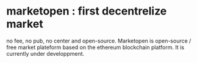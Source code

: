 # marketopen : first decentrelize market
no fee, no pub, no center and open-source.
Marketopen is open-source / free market plateform based on the ethereum blockchain platform.
It is currently under developpment.
